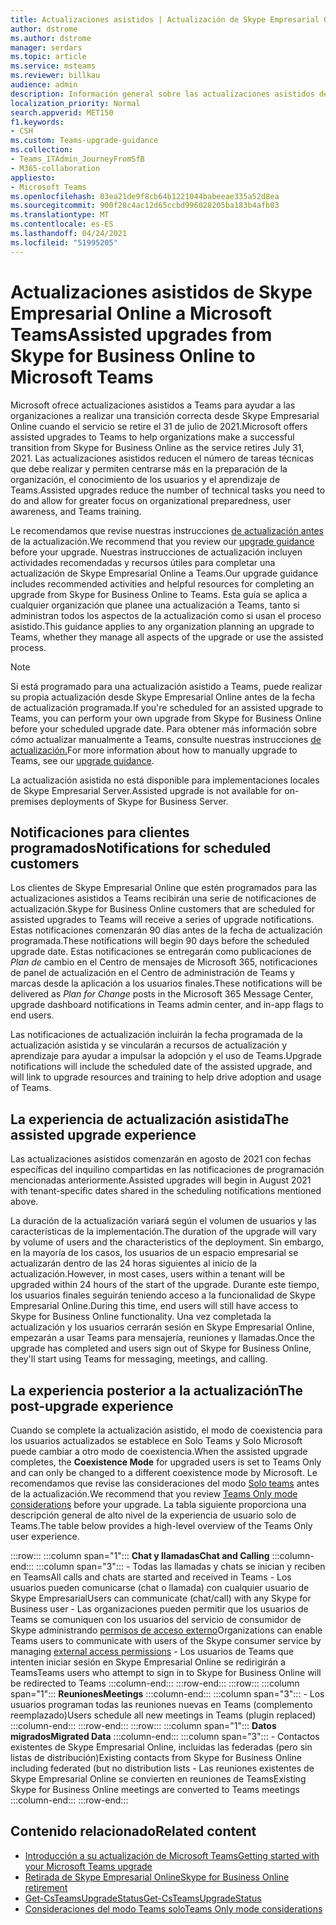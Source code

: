 ```yaml
---
title: Actualizaciones asistidos | Actualización de Skype Empresarial Online a Teams
author: dstrome
ms.author: dstrome
manager: serdars
ms.topic: article
ms.service: msteams
ms.reviewer: billkau
audience: admin
description: Información general sobre las actualizaciones asistidos de Skype Empresarial Online a Teams
localization_priority: Normal
search.appverid: MET150
f1.keywords:
- CSH
ms.custom: Teams-upgrade-guidance
ms.collection:
- Teams_ITAdmin_JourneyFromSfB
- M365-collaboration
appliesto:
- Microsoft Teams
ms.openlocfilehash: 03ea21de9f8cb64b1221044babeeae335a52d8ea
ms.sourcegitcommit: 900f28c4ac12d65ccbd996028205ba183b4afb03
ms.translationtype: MT
ms.contentlocale: es-ES
ms.lasthandoff: 04/24/2021
ms.locfileid: "51995205"
---
```

# <a name="assisted-upgrades-from-skype-for-business-online-to-microsoft-teams"></a><span data-ttu-id="ce0be-103">Actualizaciones asistidos de Skype Empresarial Online a Microsoft Teams</span><span class="sxs-lookup"><span data-stu-id="ce0be-103">Assisted upgrades from Skype for Business Online to Microsoft Teams</span></span>

<span data-ttu-id="ce0be-104">Microsoft ofrece actualizaciones asistidos a Teams para ayudar a las organizaciones a realizar una transición correcta desde Skype Empresarial Online cuando el servicio se retire el 31 de julio de 2021.</span><span class="sxs-lookup"><span data-stu-id="ce0be-104">Microsoft offers assisted upgrades to Teams to help organizations make a successful transition from Skype for Business Online as the service retires July 31, 2021.</span></span> <span data-ttu-id="ce0be-105">Las actualizaciones asistidos reducen el número de tareas técnicas que debe realizar y permiten centrarse más en la preparación de la organización, el conocimiento de los usuarios y el aprendizaje de Teams.</span><span class="sxs-lookup"><span data-stu-id="ce0be-105">Assisted upgrades reduce the number of technical tasks you need to do and allow for greater focus on organizational preparedness, user awareness, and Teams training.</span></span>

<span data-ttu-id="ce0be-106">Le recomendamos que revise nuestras instrucciones [de actualización antes](https://aka.ms/SkypeToTeams) de la actualización.</span><span class="sxs-lookup"><span data-stu-id="ce0be-106">We recommend that you review our [upgrade guidance](https://aka.ms/SkypeToTeams) before your upgrade.</span></span> <span data-ttu-id="ce0be-107">Nuestras instrucciones de actualización incluyen actividades recomendadas y recursos útiles para completar una actualización de Skype Empresarial Online a Teams.</span><span class="sxs-lookup"><span data-stu-id="ce0be-107">Our upgrade guidance includes recommended activities and helpful resources for completing an upgrade from Skype for Business Online to Teams.</span></span> <span data-ttu-id="ce0be-108">Esta guía se aplica a cualquier organización que planee una actualización a Teams, tanto si administran todos los aspectos de la actualización como si usan el proceso asistido.</span><span class="sxs-lookup"><span data-stu-id="ce0be-108">This guidance applies to any organization planning an upgrade to Teams, whether they manage all aspects of the upgrade or use the assisted process.</span></span>

> [!NOTE]
> <span data-ttu-id="ce0be-109">Si está programado para una actualización asistido a Teams, puede realizar su propia actualización desde Skype Empresarial Online antes de la fecha de actualización programada.</span><span class="sxs-lookup"><span data-stu-id="ce0be-109">If you're scheduled for an assisted upgrade to Teams, you can perform your own upgrade from Skype for Business Online before your scheduled upgrade date.</span></span> <span data-ttu-id="ce0be-110">Para obtener más información sobre cómo actualizar manualmente a Teams, consulte nuestras instrucciones [de actualización.](https://aka.ms/SkypeToTeams)</span><span class="sxs-lookup"><span data-stu-id="ce0be-110">For more information about how to manually upgrade to Teams, see our [upgrade guidance](https://aka.ms/SkypeToTeams).</span></span>
>
> <span data-ttu-id="ce0be-111">La actualización asistida no está disponible para implementaciones locales de Skype Empresarial Server.</span><span class="sxs-lookup"><span data-stu-id="ce0be-111">Assisted upgrade is not available for on-premises deployments of Skype for Business Server.</span></span>

## <a name="notifications-for-scheduled-customers"></a><span data-ttu-id="ce0be-112">Notificaciones para clientes programados</span><span class="sxs-lookup"><span data-stu-id="ce0be-112">Notifications for scheduled customers</span></span>

<span data-ttu-id="ce0be-113">Los clientes de Skype Empresarial Online que estén programados para las actualizaciones asistidos a Teams recibirán una serie de notificaciones de actualización.</span><span class="sxs-lookup"><span data-stu-id="ce0be-113">Skype for Business Online customers that are scheduled for assisted upgrades to Teams will receive a series of upgrade notifications.</span></span> <span data-ttu-id="ce0be-114">Estas notificaciones comenzarán 90 días antes de la fecha de actualización programada.</span><span class="sxs-lookup"><span data-stu-id="ce0be-114">These notifications will begin 90 days before the scheduled upgrade date.</span></span> <span data-ttu-id="ce0be-115">Estas notificaciones se entregarán como publicaciones de *Plan de* cambio en el Centro de mensajes de Microsoft 365, notificaciones de panel de actualización en el Centro de administración de Teams y marcas desde la aplicación a los usuarios finales.</span><span class="sxs-lookup"><span data-stu-id="ce0be-115">These notifications will be delivered as *Plan for Change* posts in the Microsoft 365 Message Center, upgrade dashboard notifications in Teams admin center, and in-app flags to end users.</span></span>

<span data-ttu-id="ce0be-116">Las notificaciones de actualización incluirán la fecha programada de la actualización asistida y se vincularán a recursos de actualización y aprendizaje para ayudar a impulsar la adopción y el uso de Teams.</span><span class="sxs-lookup"><span data-stu-id="ce0be-116">Upgrade notifications will include the scheduled date of the assisted upgrade, and will link to upgrade resources and training to help drive adoption and usage of Teams.</span></span>

## <a name="the-assisted-upgrade-experience"></a><span data-ttu-id="ce0be-117">La experiencia de actualización asistida</span><span class="sxs-lookup"><span data-stu-id="ce0be-117">The assisted upgrade experience</span></span>

<span data-ttu-id="ce0be-118">Las actualizaciones asistidos comenzarán en agosto de 2021 con fechas específicas del inquilino compartidas en las notificaciones de programación mencionadas anteriormente.</span><span class="sxs-lookup"><span data-stu-id="ce0be-118">Assisted upgrades will begin in August 2021 with tenant-specific dates shared in the scheduling notifications mentioned above.</span></span>

<span data-ttu-id="ce0be-119">La duración de la actualización variará según el volumen de usuarios y las características de la implementación.</span><span class="sxs-lookup"><span data-stu-id="ce0be-119">The duration of the upgrade will vary by volume of users and the characteristics of the deployment.</span></span> <span data-ttu-id="ce0be-120">Sin embargo, en la mayoría de los casos, los usuarios de un espacio empresarial se actualizarán dentro de las 24 horas siguientes al inicio de la actualización.</span><span class="sxs-lookup"><span data-stu-id="ce0be-120">However, in most cases, users within a tenant will be upgraded within 24 hours of the start of the upgrade.</span></span> <span data-ttu-id="ce0be-121">Durante este tiempo, los usuarios finales seguirán teniendo acceso a la funcionalidad de Skype Empresarial Online.</span><span class="sxs-lookup"><span data-stu-id="ce0be-121">During this time, end users will still have access to Skype for Business Online functionality.</span></span> <span data-ttu-id="ce0be-122">Una vez completada la actualización y los usuarios cerrarán sesión en Skype Empresarial Online, empezarán a usar Teams para mensajería, reuniones y llamadas.</span><span class="sxs-lookup"><span data-stu-id="ce0be-122">Once the upgrade has completed and users sign out of Skype for Business Online, they'll start using Teams for messaging, meetings, and calling.</span></span>

## <a name="the-post-upgrade-experience"></a><span data-ttu-id="ce0be-123">La experiencia posterior a la actualización</span><span class="sxs-lookup"><span data-stu-id="ce0be-123">The post-upgrade experience</span></span>

<span data-ttu-id="ce0be-124">Cuando se complete la  actualización asistido, el modo de coexistencia para los usuarios actualizados se establece en Solo Teams y Solo Microsoft puede cambiar a otro modo de coexistencia.</span><span class="sxs-lookup"><span data-stu-id="ce0be-124">When the assisted upgrade completes, the **Coexistence Mode** for upgraded users is set to Teams Only and can only be changed to a different coexistence mode by Microsoft.</span></span> <span data-ttu-id="ce0be-125">Le recomendamos que revise las consideraciones del modo [Solo teams](teams-only-mode-considerations.md) antes de la actualización.</span><span class="sxs-lookup"><span data-stu-id="ce0be-125">We recommend that you review [Teams Only mode considerations](teams-only-mode-considerations.md) before your upgrade.</span></span> <span data-ttu-id="ce0be-126">La tabla siguiente proporciona una descripción general de alto nivel de la experiencia de usuario solo de Teams.</span><span class="sxs-lookup"><span data-stu-id="ce0be-126">The table below provides a high-level overview of the Teams Only user experience.</span></span>

:::row:::
    :::column span="1":::
        <span data-ttu-id="ce0be-127">**Chat y llamadas**</span><span class="sxs-lookup"><span data-stu-id="ce0be-127">**Chat and Calling**</span></span>
    :::column-end:::
    :::column span="3":::
        - <span data-ttu-id="ce0be-128">Todas las llamadas y chats se inician y reciben en Teams</span><span class="sxs-lookup"><span data-stu-id="ce0be-128">All calls and chats are started and received in Teams</span></span>
        - <span data-ttu-id="ce0be-129">Los usuarios pueden comunicarse (chat o llamada) con cualquier usuario de Skype Empresarial</span><span class="sxs-lookup"><span data-stu-id="ce0be-129">Users can communicate (chat/call) with any Skype for Business user</span></span>
        - <span data-ttu-id="ce0be-130">Las organizaciones pueden permitir que los usuarios de Teams se comuniquen con los usuarios del servicio de consumidor de Skype administrando [permisos de acceso externo](manage-external-access.md)</span><span class="sxs-lookup"><span data-stu-id="ce0be-130">Organizations can enable Teams users to communicate with users of the Skype consumer service by managing [external access permissions](manage-external-access.md)</span></span>
        - <span data-ttu-id="ce0be-131">Los usuarios de Teams que intenten iniciar sesión en Skype Empresarial Online se redirigirán a Teams</span><span class="sxs-lookup"><span data-stu-id="ce0be-131">Teams users who attempt to sign in to Skype for Business Online will be redirected to Teams</span></span>
    :::column-end:::
:::row-end:::
:::row:::
    :::column span="1":::
        <span data-ttu-id="ce0be-132">**Reuniones**</span><span class="sxs-lookup"><span data-stu-id="ce0be-132">**Meetings**</span></span>
    :::column-end:::
    :::column span="3":::
        - <span data-ttu-id="ce0be-133">Los usuarios programan todas las reuniones nuevas en Teams (complemento reemplazado)</span><span class="sxs-lookup"><span data-stu-id="ce0be-133">Users schedule all new meetings in Teams (plugin replaced)</span></span>
    :::column-end:::
:::row-end:::
:::row:::
    :::column span="1":::
        <span data-ttu-id="ce0be-134">**Datos migrados**</span><span class="sxs-lookup"><span data-stu-id="ce0be-134">**Migrated Data**</span></span>
    :::column-end:::
    :::column span="3":::
        - <span data-ttu-id="ce0be-135">Contactos existentes de Skype Empresarial Online, incluidas las federadas (pero sin listas de distribución)</span><span class="sxs-lookup"><span data-stu-id="ce0be-135">Existing contacts from Skype for Business Online including federated (but no distribution lists</span></span>
        - <span data-ttu-id="ce0be-136">Las reuniones existentes de Skype Empresarial Online se convierten en reuniones de Teams</span><span class="sxs-lookup"><span data-stu-id="ce0be-136">Existing Skype for Business Online meetings are converted to Teams meetings</span></span>
    :::column-end:::
:::row-end:::

## <a name="related-content"></a><span data-ttu-id="ce0be-137">Contenido relacionado</span><span class="sxs-lookup"><span data-stu-id="ce0be-137">Related content</span></span>

- [<span data-ttu-id="ce0be-138">Introducción a su actualización de Microsoft Teams</span><span class="sxs-lookup"><span data-stu-id="ce0be-138">Getting started with your Microsoft Teams upgrade</span></span>](upgrade-start-here.md)
- [<span data-ttu-id="ce0be-139">Retirada de Skype Empresarial Online</span><span class="sxs-lookup"><span data-stu-id="ce0be-139">Skype for Business Online retirement</span></span>](skype-for-business-online-retirement.md)
- [<span data-ttu-id="ce0be-140">Get-CsTeamsUpgradeStatus</span><span class="sxs-lookup"><span data-stu-id="ce0be-140">Get-CsTeamsUpgradeStatus</span></span>](/powershell/module/skype/get-csteamsupgradestatus?view=skype-ps&preserve-view=true)
- [<span data-ttu-id="ce0be-141">Consideraciones del modo Teams solo</span><span class="sxs-lookup"><span data-stu-id="ce0be-141">Teams Only mode considerations</span></span>](teams-only-mode-considerations.md)
